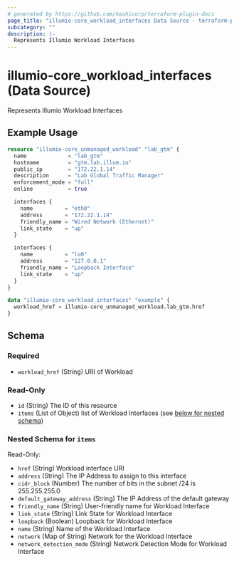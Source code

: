 ```yaml
---
# generated by https://github.com/hashicorp/terraform-plugin-docs
page_title: "illumio-core_workload_interfaces Data Source - terraform-provider-illumio-core"
subcategory: ""
description: |-
  Represents Illumio Workload Interfaces
---
```


# illumio-core_workload_interfaces (Data Source)

Represents Illumio Workload Interfaces

## Example Usage

```terraform
resource "illumio-core_unmanaged_workload" "lab_gtm" {
  name             = "lab_gtm"
  hostname         = "gtm.lab.illum.io"
  public_ip        = "172.22.1.14"
  description      = "Lab Global Traffic Manager"
  enforcement_mode = "full"
  online           = true

  interfaces {
    name          = "eth0"
    address       = "172.22.1.14"
    friendly_name = "Wired Network (Ethernet)"
    link_state    = "up"
  }

  interfaces {
    name          = "lo0"
    address       = "127.0.0.1"
    friendly_name = "Loopback Interface"
    link_state    = "up"
  }
}

data "illumio-core_workload_interfaces" "example" {
  workload_href = illumio-core_unmanaged_workload.lab_gtm.href
}
```

<!-- schema generated by tfplugindocs -->
## Schema

### Required

- `workload_href` (String) URI of Workload

### Read-Only

- `id` (String) The ID of this resource
- `items` (List of Object) list of Workload Interfaces (see [below for nested schema](#nestedatt--items))

<a id="nestedatt--items"></a>
### Nested Schema for `items`

Read-Only:

- `href` (String) Workload interface URI
- `address` (String) The IP Address to assign to this interface
- `cidr_block` (Number) The number of bits in the subnet /24 is 255.255.255.0
- `default_gateway_address` (String) The IP Address of the default gateway
- `friendly_name` (String) User-friendly name for Workload Interface
- `link_state` (String) Link State for Workload Interface
- `loopback` (Boolean) Loopback for Workload Interface
- `name` (String) Name of the Workload Interface
- `network` (Map of String) Network for the Workload Interface
- `network_detection_mode` (String) Network Detection Mode for Workload Interface


